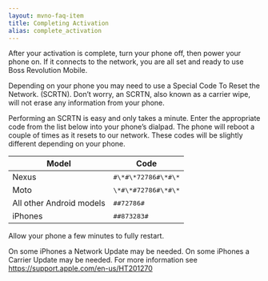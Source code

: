```yaml
---
layout: mvno-faq-item
title: Completing Activation
alias: complete_activation
---
```


After your activation is complete, turn your phone off, then power your phone on. If it connects to the network, you are all set and ready to use Boss Revolution Mobile.

Depending on your phone you may need to use a Special Code To Reset the Network. (SCRTN). Don’t worry, an SCRTN, also known as a carrier wipe, will not erase any information from your phone.

Performing an SCRTN is easy and only takes a minute. Enter the appropriate code from the list below into your phone’s dialpad. The phone will reboot a couple of times as it resets to our network. These codes will be slightly different depending on your phone.

<table>
    <thead>
        <tr>
            <th>Model</th>
            <th>Code</th>
        </tr>
    </thead>
    <tbody>
        <tr>
            <td>Nexus</td>
            <td><kbd>#\*#\*72786#\*#\*</kbd></td>
        </tr>
        <tr>
            <td>Moto</td>
            <td><kbd>\*#\*#72786#\*#\*</kbd></td>
        </tr>
        <tr>
            <td>All other Android models</td>
            <td><kbd>##72786#</kbd></td>
        </tr>
        <tr>
            <td>iPhones</td>
            <td><kbd>##873283#</kbd></td>
        </tr>
    </tbody>
</table>

Allow your phone a few minutes to fully restart.

On some iPhones a Network Update may be needed. On some iPhones a Carrier Update may be needed. For more information see <a href="https://support.apple.com/en-us/HT201270" target="\_blank">https://support.apple.com/en-us/HT201270</a>
